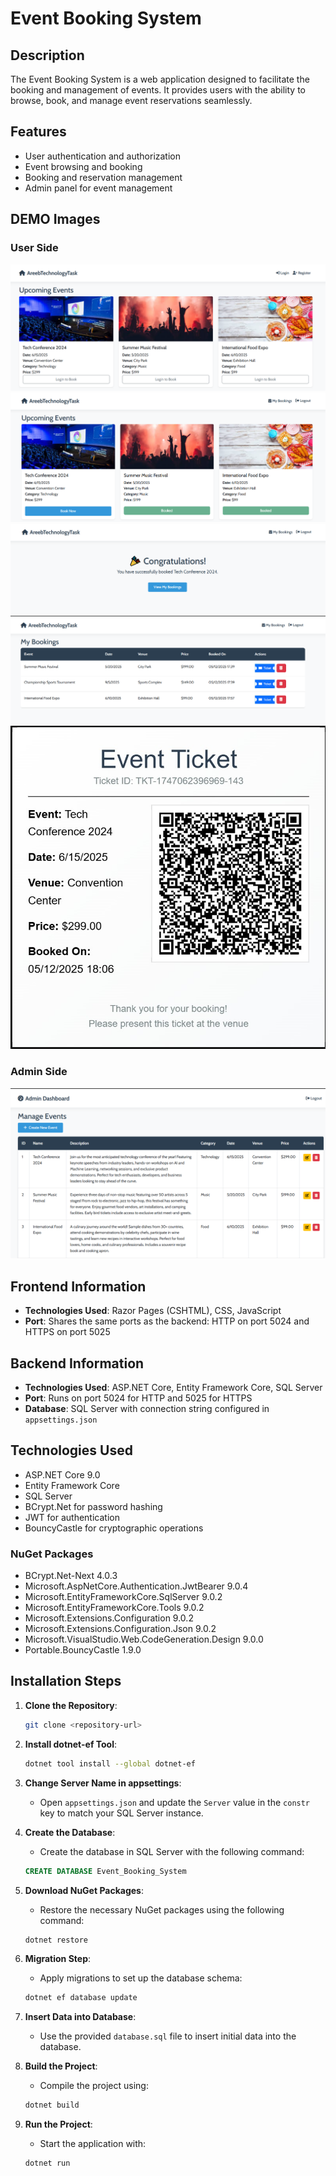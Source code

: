 # Event Booking System

## Description

The Event Booking System is a web application designed to facilitate the booking and management of events. It provides users with the ability to browse, book, and manage event reservations seamlessly.

## Features

-   User authentication and authorization
-   Event browsing and booking
-   Booking and reservation management
-   Admin panel for event management

## DEMO Images

### User Side

![Home Page](Images/Home%20Page.png)
![Home page after Login](Images/Home%20Page%20Logged%20in.png)
![Congratulations Page](Images/Congratulation%20Page.png)
![My Bookings Page](Images/My%20Bookings.png)
![Sample Ticket](Images/ticket-tech_conference_2024.jpg)

### Admin Side

![Admin panel](Images/Admin%20Panel.png)

## Frontend Information

-   **Technologies Used**: Razor Pages (CSHTML), CSS, JavaScript
-   **Port**: Shares the same ports as the backend: HTTP on port 5024 and HTTPS on port 5025

## Backend Information

-   **Technologies Used**: ASP.NET Core, Entity Framework Core, SQL Server
-   **Port**: Runs on port 5024 for HTTP and 5025 for HTTPS
-   **Database**: SQL Server with connection string configured in `appsettings.json`

## Technologies Used

-   ASP.NET Core 9.0
-   Entity Framework Core
-   SQL Server
-   BCrypt.Net for password hashing
-   JWT for authentication
-   BouncyCastle for cryptographic operations

### NuGet Packages

-   BCrypt.Net-Next 4.0.3
-   Microsoft.AspNetCore.Authentication.JwtBearer 9.0.4
-   Microsoft.EntityFrameworkCore.SqlServer 9.0.2
-   Microsoft.EntityFrameworkCore.Tools 9.0.2
-   Microsoft.Extensions.Configuration 9.0.2
-   Microsoft.Extensions.Configuration.Json 9.0.2
-   Microsoft.VisualStudio.Web.CodeGeneration.Design 9.0.0
-   Portable.BouncyCastle 1.9.0

## Installation Steps

1.  **Clone the Repository**:
    ```bash
    git clone <repository-url>
    ```
2.  **Install dotnet-ef Tool**:
    ```bash
    dotnet tool install --global dotnet-ef
    ```
3.  **Change Server Name in appsettings**:

    -   Open `appsettings.json` and update the `Server` value in the `constr` key to match your SQL Server instance.

4.  **Create the Database**:

    -   Create the database in SQL Server with the following command:

    ```sql
    CREATE DATABASE Event_Booking_System
    ```

5.  **Download NuGet Packages**:
    -   Restore the necessary NuGet packages using the following command:
    ```bash
    dotnet restore
    ```
6.  **Migration Step**:
    -   Apply migrations to set up the database schema:
    ```bash
    dotnet ef database update
    ```
7.  **Insert Data into Database**:
    -   Use the provided `database.sql` file to insert initial data into the database.
8.  **Build the Project**:
    -   Compile the project using:
    ```bash
    dotnet build
    ```
9.  **Run the Project**:
    -   Start the application with:
    ```bash
    dotnet run
    ```
